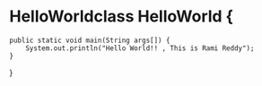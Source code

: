 # HelloWorldclass HelloWorld {
    public static void main(String args[]) {
        System.out.println("Hello World!! , This is Rami Reddy");
    }
}
